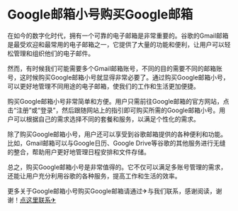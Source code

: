 # Google邮箱小号购买Google邮箱

在如今的数字化时代，拥有一个可靠的电子邮箱是非常重要的。谷歌的Gmail邮箱是最受欢迎和最常用的电子邮箱之一，它提供了大量的功能和便利，让用户可以轻松管理和组织他们的电子邮件。

然而，有时候我们可能需要多个Gmail邮箱账号，不同的目的需要不同的邮箱账号，这时候购买Google邮箱小号就显得非常必要了。通过购买Google邮箱小号，可以更好地管理不同用途的电子邮箱，使我们的工作和生活更加便捷。

购买Google邮箱小号非常简单和方便。用户只需前往Google邮箱的官方网站，点击“注册”或“登录”，然后跟随网站上的指引即可购买所需的Google邮箱小号。用户可以根据自己的需求选择不同的套餐和服务，以满足个性化的需求。

除了购买Google邮箱小号，用户还可以享受到谷歌邮箱提供的各种便利和功能。比如，Gmail邮箱可以与Google日历、Google Drive等谷歌的其他服务进行无缝的整合，帮助用户更好地管理日程安排和文件存储。

总之，购买Google邮箱小号是非常值得的。它不仅可以满足多账号管理的需求，还能让用户充分利用谷歌的各种服务，提高工作和生活的效率。

更多关于Google邮箱小号购买Google邮箱请通过✈与我们联系，感谢阅读，谢谢！[点这里联系✈](https://abc.k02.cc)